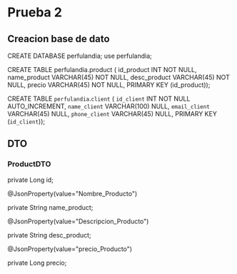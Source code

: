 # Prueba 2

## Creacion base de dato

CREATE DATABASE perfulandia; use perfulandia;

CREATE TABLE perfulandia.product (
id_product INT NOT NULL,
name_product VARCHAR(45) NOT NULL,
desc_product VARCHAR(45) NOT NULL,
precio VARCHAR(45) NOT NULL,
PRIMARY KEY (id_product));


CREATE TABLE `perfulandia`.`client` (
  `id_client` INT NOT NULL AUTO_INCREMENT,
  `name_client` VARCHAR(100) NULL,
  `email_client` VARCHAR(45) NULL,
  `phone_client` VARCHAR(45) NULL,
  PRIMARY KEY (`id_client`));


## DTO

### ProductDTO

private Long id;

@JsonProperty(value="Nombre_Producto")

private String name_product;

@JsonProperty(value="Descripcion_Producto")

 private String desc_product;

 @JsonProperty(value="precio_Producto")

  private Long precio;

